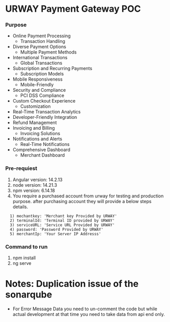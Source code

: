 # URWAY Payment Gateway POC

### Purpose

- Online Payment Processing
  - Transaction Handling
- Diverse Payment Options
  - Multiple Payment Methods
- International Transactions
  - Global Transactions
- Subscription and Recurring Payments
  - Subscription Models
- Mobile Responsiveness
  - Mobile-Friendly
- Security and Compliance
  - PCI DSS Compliance
- Custom Checkout Experience
  - Customization
- Real-Time Transaction Analytics
- Developer-Friendly Integration
- Refund Management
- Invoicing and Billing
  - Invoicing Solutions
- Notifications and Alerts
  - Real-Time Notifications
- Comprehensive Dashboard
  - Merchant Dashboard

### Pre-requiest

1. Angular version: 14.2.13
2. node version: 14.21.3
3. npm version: 6.14.18
4. You require a purchased account from urway for testing and production purpose. after purchasing account they will provide a below steps details.

```
  1) mechantkey: 'Merchant key Provided by URWAY'
  2) terminalId: 'Terminal ID provided by URWAY'
  3) serviceURL: 'Service URL Provided by URWAY'
  4) password: 'Password Provided by URWAY'
  5) merchantIp: 'Your Server IP Addresss'
```

### Command to run

1. npm install
2. ng serve

# Notes: Duplication issue of the sonarqube

- For Error Message Data you need to un-comment the code but while actual development at that time you need to take data from api end only.
